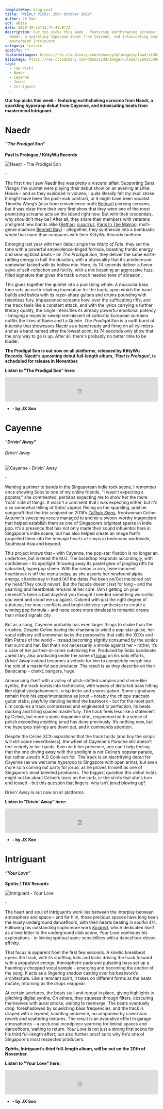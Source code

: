 ```yaml
---
templateKey: blog-post
title: "WEEKLY PICKS: 25th October 2020"
author: JX Soo
col: white
date: 2020-10-25T12:44:41.977Z
description: Our top picks this week - featuring earthshaking screamo from
  Naedr, a sparkling hyperpop debut from Cayenne, and intoxicating beats from
  mastermind Intriguant.
category: feature
spotify: ""
featuredimageo: https://res.cloudinary.com/ddomozydd/image/upload/v1603630940/BANNER_hffp3f.jpg
dispImage: https://res.cloudinary.com/ddomozydd/image/upload/v1603630940/bannercard_uhy35e.jpg
tags:
  - Top Picks
  - Naedr
  - Cayenne
  - Jorud
  - Intriguant
---
```

**Our top picks this week - featuring earthshaking screamo from Naedr, a sparkling hyperpop debut from Cayenne, and intoxicating beats from mastermind Intriguant.**

# Naedr

#### ***“The Prodigal Son”***

**Past Is Prologue / KittyWu Records**

![Naedr - The Prodigal Son](https://res.cloudinary.com/ddomozydd/image/upload/v1603630253/naedr800_mjgwm4.jpg "Naedr - The Prodigal Son")

\-

The first time I saw Naedr live was pretty a visceral affair. Supporting Sans Visage, the quintet were playing their debut show on an evening at Lithe House – and as they exploded in volume, I quite literally felt my skull shake. It might have been the post-rock contrast, or it might have been vocalist Timothy Wong’s (also from emoviolence outfit [Bethari](https://bethari.bandcamp.com/)) piercing screams, but it was clear from their very first show that they were one of the most promising screamo acts on the island right now. But with their credentials, why shouldn't they be? After all, they share their members with veterans and great new bands alike ([Bethari](https://bethari.bandcamp.com/), [susurrus](https://susurrusdesu.bandcamp.com/album/ultra-orange), [Paris In The Making](https://parisinthemaking.bandcamp.com/), multi-genre madman [Bennett Bay](https://bennettsg.bandcamp.com/)) - altogether, they synthesize into a bombastic whole that more than compares with their KittyWu Records brethren. 

Emerging last year with their debut single the *Waltz of Fate*, they set the tone with a powerful emoviolence-tinged formula, boasting frantic energy and searing blast beats – on *The Prodigal Son*, they deliver the same earth-rattling energy in half the duration, with a physicality that it’s predecessor somewhat lacked with its hollow mix. Here, its 74 seconds deliver a fierce salvo of self-reflection and futility, with a mix boasting an aggressive fuzz-filled signature that gives the track a much needed tone of abrasion.

This glues together the quintet into a punishing whole. A muscular bass tone sets an earth-shaking foundation for the track, upon which the band builds and builds with its razor-sharp guitars and drums pounding with relentless fury. Impassioned screams howl over the suffocating riffs, and the track feels like a constant attack, and with the lyrics carrying a further literary quality, the single intensifies its already powerful emotional potency - bringing a majestic sweep reminiscent of cathartic European screamo outfits the likes of Raein and La Quiete. *The Prodigal Son* is a swift burst of intensity that showcases Naedr as a band ready and firing on all cylinders - and as a band named after the lowest point, its 74 seconds only show that the only way to go is up. After all, there's probably no better time to be louder.

**The Prodigal Son is out now on all platforms, released by KittyWu Records. Naedr’s upcoming debut full-length album, ‘*Past Is Prologue*’, is scheduled for release in November.**

**Listen to "The Prodigal Son" here:**

<iframe src="https://open.spotify.com/embed/track/2EaJDbmYJohsxpS0voIkrZ" width="100%" height="80" frameborder="0" allowtransparency="true" allow="encrypted-media"></iframe>

* **\- by JX Soo**

# Cayenne

#### ***"Drivin' Away"***

###### Drivin' Away

![Cayenne - Drivin' Away](https://res.cloudinary.com/ddomozydd/image/upload/v1603630467/cayenne800_jjso4c.jpg "Cayenne - Drivin' Away")

\-

Wanting a primer to bands in the Singaporean indie rock scene, I remember once showing Sobs to one of my online friends. “I wasn’t expecting a popstar,” she commented, perhaps expecting me to show her the more ‘rock’ side of things. It wasn't a comment that I was expecting either, but it's also somewhat telling of Sobs’ appeal. Riding on the sparkling, pristine songcraft that the trio conjured on 2018’s *[Telltale Signs](https://sobs.bandcamp.com/album/telltale-signs)*, frontwoman Celine Autumn's sweeping vocals managed to anchor a swoon-worthy magnetism that helped establish them as one of Singapore’s brightest sparks in indie pop. It’s a presence that has not only made their sound influential here in Singapore's indie scene, but has also helped create an image that's propelled them into the teenage hearts of simps in bedrooms worldwide, Southeast Asia and beyond.

This project knows that – with Cayenne, the pop-star fixation is no longer an undertone, but instead the M.O. The backdrop responds accordingly, with confidence – its spotlight throwing away its pastel glow of jangling riffs for saturated, hyperpop sheen. With the simps in arm, twee innocent heartbreak is off the menu today, as she asserts her newfound alpha energy, chardonnay in hand (All the dates I’ve been on/Got me bored out my head/They could never). But the facade doesn’t last for long – and the yearning and heartbreak remains at her core. (Am I getting on your nerves/It’s been a bad day/And you thought I needed something worse/So you went and stood me up again). Colored with just the right degree of autotune, her inner conflicts and bright delivery synthesize to create a winning pop formula – and none come more timeless to romantic drama than mixed signals city.

But as a song, Cayenne probably has even larger things to shake than the crushes. Despite Celine having the charisma to wield a pop-star guise, her vocal delivery still somewhat lacks the personality that sells the XCXs and Kim Petras of the world – instead becoming slightly consumed by the sonics that surround her. But that’s not necessarily a stroke against her – rather, it’s a case of her partner-in-crime outshining her. Produced by Sobs bandmate Jared Lim, also producing under the name of[ jorud](https://jorud.bandcamp.com/) on his solo efforts, *Drivin’ Away* instead becomes a vehicle for him to completely morph into the role of a masterful pop producer. The result is as they describe on their Bandcamp – clank!, bangers, huge.

Announcing itself with a volley of pitch-shifted samples and chime-like synths, the track bursts into technicolor, with waves of distorted bass hitting like digital sledgehammers, crisp kicks and snares galore. Some signatures remain from his experimentations as jorud – notably the chippy staccato guitar stabs, playfully dancing behind the beatwork – but for the most part, Lim conjures a track compressed and engineered to perfection, its beats ducking and filling spaces masterfully. The track feels less like a statement by Celine, but more a sonic dopamine shot, engineered with a sense of polish exceeding anything jorud has done previously. It’s nothing new, but the hyperpop stylings are down pat, and it commands attention.

Despite the Celine XCX-aspirations that the track holds (and boy the simps will still come nevertheless), the wheel of Cayenne's Porsche still doesn't feel entirely in her hands. Even with her presence, one can’t help feeling that the one driving away with the spotlight is not Celine’s popstar parade, but rather Jared’s A.G Cook-ian foil. The track is an electrifying debut for Cayenne (as we welcome hyperpop to Singapore with open arms), but even more so a coming out party for jorud, as he proves himself as one of Singapore’s most talented producers. The biggest question this debut holds might not be about Celine's tears on the curb, or the shirts that she's torn and tossed - but this question that lingers: why isn’t jorud blowing up? 

Drivin’ Away is out now on all platforms.

**Listen to “Drivin' Away” here:**

<iframe src="https://open.spotify.com/embed/track/7LoduJv2prGxny0GagzCdm" width="100%" height="80" frameborder="0" allowtransparency="true" allow="encrypted-media"></iframe>

* **\- by JX Soo**

# Intriguant

#### ***“Your Love”***

**Spirits / TAV Records**

![Intriguant - Your Love](https://res.cloudinary.com/ddomozydd/image/upload/v1603630625/intriguant800_n6gtcy.jpg "Intriguant - Your Love")

\-

The heart and soul of Intriguant’s work lies between the interplay between atmosphere and space – and for him, those precious spaces have long been the musty underground dancefloors, with their hearts beating in soulful 4/4. Following his outstanding sophomore work *[Kindred](https://open.spotify.com/album/7Fb3BzwCRZWo1zY7vwWtmO?si=GchqI9qfRbO7MKrKSRDV_A)*, which dedicated itself as a love letter to the underground club scene, Your Love continues his explorations - in linking spiritual sonic sensibilities with a dancefloor-driven affinity.

That focus is apparent from the first few seconds. A kinetic breakbeat opens the track, with its shuffling hats and kicks driving the track forward with a propulsive energy. Atmospheric pads and pulsating bass set up a hauntingly chopped vocal sample - emerging and becoming the anchor of the song. It acts as a lingering shadow casting over his beatwork’s architecture. Like a remnant spirit, it takes on different forms as the beats mutate, returning as the drops reappear. 

At certain junctures, the beats stall and repeat in place, giving highlights to glitching digital synths. On others, they squeeze through filters, obscuring themselves with aural smoke, waiting to reemerge. The beats eventually drop, foreshadowed by squelching bass frequencies, and the track is draped with a layered, haunting ambience, accompanied by cavernous reverb and scattering textures. The result is an evocative effort in garage atmospherics – a nocturnal moodpiece yearning for liminal spaces and dancefloors, waiting to return. *Your Love* is not just a strong first scene for his third full-length effort, but also further proof as to why he's one of Singapore's most respected producers.

***Spirits*, Intriguant’s third full-length album, will be out on the 20th of November.**

**Listen to "Your Love" here:**

<iframe src="https://open.spotify.com/embed/track/3UgfKkZCwTU9de3iRugoaO" width="100%" height="80" frameborder="0" allowtransparency="true" allow="encrypted-media"></iframe>

* **\- by JX Soo**